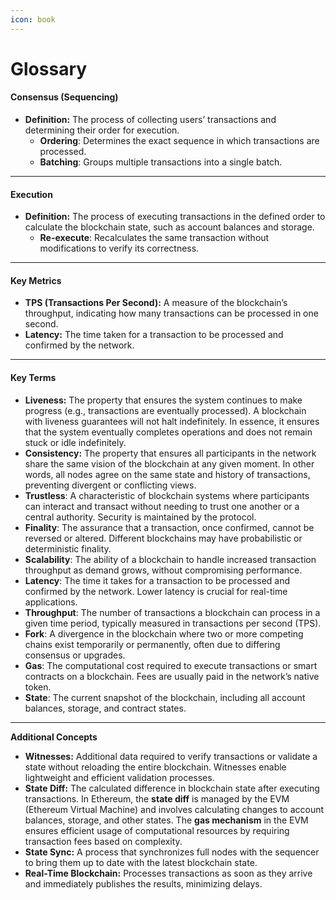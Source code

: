 ```yaml
---
icon: book
---
```


# Glossary

#### **Consensus (Sequencing)**

* **Definition:** The process of collecting users’ transactions and determining their order for execution.
  * **Ordering**: Determines the exact sequence in which transactions are processed.
  * **Batching**: Groups multiple transactions into a single batch.

***

#### **Execution**

* **Definition:** The process of executing transactions in the defined order to calculate the blockchain state, such as account balances and storage.
  * **Re-execute**: Recalculates the same transaction without modifications to verify its correctness.

***

#### **Key Metrics**

* **TPS (Transactions Per Second):** A measure of the blockchain’s throughput, indicating how many transactions can be processed in one second.
* **Latency:** The time taken for a transaction to be processed and confirmed by the network.

***

#### Key Terms

* **Liveness:** The property that ensures the system continues to make progress (e.g., transactions are eventually processed). A blockchain with liveness guarantees will not halt indefinitely. In essence, it ensures that the system eventually completes operations and does not remain stuck or idle indefinitely.
* **Consistency:** The property that ensures all participants in the network share the same vision of the blockchain at any given moment. In other words, all nodes agree on the same state and history of transactions, preventing divergent or conflicting views.
* **Trustless**: A characteristic of blockchain systems where participants can interact and transact without needing to trust one another or a central authority. Security is maintained by the protocol.
* **Finality**: The assurance that a transaction, once confirmed, cannot be reversed or altered. Different blockchains may have probabilistic or deterministic finality.
* **Scalability**: The ability of a blockchain to handle increased transaction throughput as demand grows, without compromising performance.
* **Latency**: The time it takes for a transaction to be processed and confirmed by the network. Lower latency is crucial for real-time applications.
* **Throughput**: The number of transactions a blockchain can process in a given time period, typically measured in transactions per second (TPS).
* **Fork**: A divergence in the blockchain where two or more competing chains exist temporarily or permanently, often due to differing consensus or upgrades.
* **Gas**: The computational cost required to execute transactions or smart contracts on a blockchain. Fees are usually paid in the network’s native token.
* **State**: The current snapshot of the blockchain, including all account balances, storage, and contract states.

***

**Additional Concepts**

* **Witnesses:** Additional data required to verify transactions or validate a state without reloading the entire blockchain. Witnesses enable lightweight and efficient validation processes.
* **State Diff:** The calculated difference in blockchain state after executing transactions. In Ethereum, the **state diff** is managed by the EVM (Ethereum Virtual Machine) and involves calculating changes to account balances, storage, and other states. The **gas mechanism** in the EVM ensures efficient usage of computational resources by requiring transaction fees based on complexity.
* **State Sync:** A process that synchronizes full nodes with the sequencer to bring them up to date with the latest blockchain state.
* **Real-Time Blockchain:** Processes transactions as soon as they arrive and immediately publishes the results, minimizing delays.

